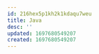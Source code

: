 ```yaml
---
id: 216hex5p1kh2k1kdaqu7weu
title: Java
desc: ''
updated: 1697680549207
created: 1697680549207
---
```


